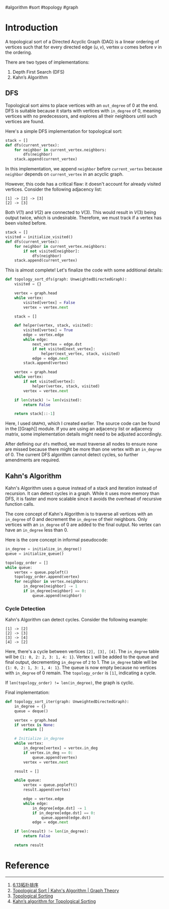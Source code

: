 #algorithm #sort #topology #graph
# Introduction
A topological sort of a Directed Acyclic Graph (DAG) is a linear ordering of vertices such that for every directed edge $(u, v)$, vertex $u$ comes before $v$ in the ordering.

There are two types of implementations:
1. Depth First Search (DFS)
2. Kahn’s Algorithm

## DFS
Topological sort aims to place vertices with an `out_degree` of 0 at the end. DFS is suitable because it starts with vertices with `in_degree` of 0, meaning vertices with no predecessors, and explores all their neighbors until such vertices are found.

Here's a simple DFS implementation for topological sort:
```python
stack = []
def dfs(current_vertex):
    for neighbor in current_vertex.neighbors:
        dfs(neighbor)
    stack.append(current_vertex)

```

In this implementation, we append `neighbor` before `current_vertex` because `neighbor` depends on `current_vertex` in an acyclic graph.

However, this code has a critical flaw: it doesn't account for already visited vertices. Consider the following adjacency list:

```
[1] -> [2] -> [3]
[2] -> [3]
```

Both $V(1)$ and $V(2)$ are connected to $V(3)$. This would result in $V(3)$ being output twice, which is undesirable. Therefore, we must track if a vertex has been visited before.

```python
stack = []
visited = initialize_visited()
def dfs(current_vertex):
    for neighbor in current_vertex.neighbors:
        if not visited[neighbor]:
            dfs(neighbor)
    stack.append(current_vertex)
```

This is almost complete! Let's finalize the code with some additional details:

```python
def topology_sort_dfs(graph: UnweightedDirectedGraph):
    visited = {}

    vertex = graph.head
    while vertex:
        visited[vertex] = False
        vertex = vertex.next

    stack = []

    def helper(vertex, stack, visited):
        visited[vertex] = True
        edge = vertex.edge
        while edge:
            next_vertex = edge.dst
            if not visited[next_vertex]:
                helper(next_vertex, stack, visited)
            edge = edge.next
        stack.append(vertex)

    vertex = graph.head
    while vertex:
        if not visited[vertex]:
            helper(vertex, stack, visited)
        vertex = vertex.next

    if len(stack) != len(visited):
        return False

    return stack[::-1]
```

Here, I used `GRAPH3`, which I created earlier. The source code can be found in the [[Graph]] module. If you are using an adjacency list or adjacency matrix, some implementation details might need to be adjusted accordingly.

After defining our `dfs` method, we must traverse all nodes to ensure none are missed because there might be more than one vertex with an `in_degree` of 0. The current DFS algorithm cannot detect cycles, so further amendments are required.

## Kahn's Algorithm
Kahn's Algorithm uses a queue instead of a stack and iteration instead of recursion. It can detect cycles in a graph. While it uses more memory than DFS, it is faster and more scalable since it avoids the overhead of recursive function calls.

The core concept of Kahn's Algorithm is to traverse all vertices with an `in_degree` of 0 and decrement the `in_degree` of their neighbors. Only vertices with an `in_degree` of 0 are added to the final output. No vertex can have an `in_degree` less than 0.

Here is the core concept in informal pseudocode:
```python
in_degree = initialize_in_degree()
queue = initialize_queue()

topology_order = []
while queue:
    vertex = queue.popleft()
    topology_order.append(vertex)
    for neighbor in vertex.neighbors:
        in_degree[neighbor] -= 1
        if in_degree[neighbor] == 0:
            queue.append(neighbor)
```

### Cycle Detection
Kahn's Algorithm can detect cycles. Consider the following example:

```
[1] -> [2]
[2] -> [3]
[3] -> [4]
[4] -> [2]
```

Here, there's a cycle between vertices `[2], [3], [4]`. The `in_degree` table will be `{1: 0, 2: 2, 3: 1, 4: 1}`. Vertex `1` will be added to the queue and final output, decrementing `in_degree` of `2` to 1. The `in_degree` table will be `{1: 0, 2: 1, 3: 1, 4: 1}`. The queue is now empty because no vertices with `in_degree` of 0 remain. The `topology_order` is `[1]`, indicating a cycle.

If `len(topology_order) != len(in_degree)`, the graph is cyclic.

Final implementation:
```python
def topology_sort_iter(graph: UnweightedDirectedGraph):
    in_degree = {}
    queue = deque()

    vertex = graph.head
    if vertex is None:
        return []

    # Initialize in_degree
    while vertex:
        in_degree[vertex] = vertex.in_deg
        if vertex.in_deg == 0:
            queue.append(vertex)
        vertex = vertex.next

    result = []

    while queue:
        vertex = queue.popleft()
        result.append(vertex)

        edge = vertex.edge
        while edge:
            in_degree[edge.dst] -= 1
            if in_degree[edge.dst] == 0:
                queue.append(edge.dst)
            edge = edge.next

    if len(result) != len(in_degree):
        return False

    return result
```


# Reference
---
1. [6.13拓扑排序](https://www.youtube.com/watch?v=jel-7-EF8n0)
2. [Topological Sort | Kahn's Algorithm | Graph Theory](https://www.youtube.com/watch?v=cIBFEhD77b4)
3. [Topological Sorting](https://www.geeksforgeeks.org/topological-sorting/)
4. [Kahn’s algorithm for Topological Sorting](https://www.geeksforgeeks.org/topological-sorting-indegree-based-solution/)